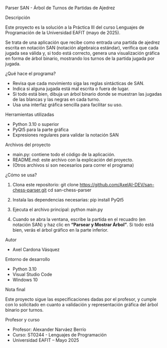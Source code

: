 Parser SAN - Árbol de Turnos de Partidas de Ajedrez

Descripción

Este proyecto es la solución a la Práctica III del curso Lenguajes de Programación de la Universidad EAFIT (mayo de 2025).

Se trata de una aplicación que recibe como entrada una partida de ajedrez escrita en notación SAN (notación algebraica estándar), verifica que cada jugada sea válida y, si todo está correcto, genera una visualización gráfica en forma de árbol binario, mostrando los turnos de la partida jugada por jugada.

¿Qué hace el programa?

* Revisa que cada movimiento siga las reglas sintácticas de SAN.
* Indica si alguna jugada está mal escrita o fuera de lugar.
* Si todo está bien, dibuja un árbol binario donde se muestran las jugadas de las blancas y las negras en cada turno.
* Usa una interfaz gráfica sencilla para facilitar su uso.

Herramientas utilizadas

* Python 3.10 o superior
* PyQt5 para la parte gráfica
* Expresiones regulares para validar la notación SAN

Archivos del proyecto

* main.py: contiene todo el código de la aplicación.
* README.md: este archivo con la explicación del proyecto.
* (Otros archivos si son necesarios para correr el programa)

¿Cómo se usa?

1. Clona este repositorio:
git clone https://github.com/AxelAI-DEV/san-chess-parser.git
cd san-chess-parser


2. Instala las dependencias necesarias:
pip install PyQt5


3. Ejecuta el archivo principal:
python main.py


4. Cuando se abra la ventana, escribe la partida en el recuadro (en notación SAN) y haz clic en **“Parsear y Mostrar Árbol”**. Si todo está bien, verás el árbol gráfico en la parte inferior.

Autor

* Axel Cardona Vásquez

Entorno de desarrollo

* Python 3.10
* Visual Studio Code
* Windows 10

Nota final

Este proyecto sigue las especificaciones dadas por el profesor, y cumple con lo solicitado en cuanto a validación y representación gráfica del árbol binario por turnos.

Profesor y curso

* Profesor: Alexander Narváez Berrío
* Curso: ST0244 - Lenguajes de Programación
* Universidad EAFIT – Mayo 2025
